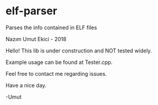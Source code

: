# elf-parser
Parses the info contained in ELF files

Nazım Umut Ekici - 2018

Hello! This lib is under construction and NOT tested widely. 

Example usage can be found at Tester.cpp.


Feel free to contact me regarding issues.

Have a nice day.

-Umut
